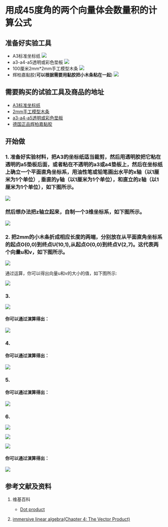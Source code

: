# 用成45度角的两个向量体会数量积的计算公式

## 准备好实验工具

- A3标准坐标纸
![](/images/线性代数/用成45度角的两个向量体会数量积的计算公式/A3标准坐标纸.jpg)
- a3-a4-a5透明或彩色垫板
![](/images/线性代数/用成45度角的两个向量体会数量积的计算公式/a3-a4-a5透明或彩色垫板.jpg)
- 100厘米2mm*2mm手工模型木条
![](/images/线性代数/用成45度角的两个向量体会数量积的计算公式/2mm手工模型木条.jpg)
- 辉柏嘉黏胶(**可以根据需要用黏胶把小木条粘在一起**)
![](/images/线性代数/用成45度角的两个向量体会数量积的计算公式/辉柏嘉黏胶.jpg)

## 需要购买的试验工具及商品的地址

- [A3标准坐标纸](https://detail.tmall.com/item.htm?id=27142292922&ali_refid=a3_430583_1006:1105863285:N:dZ%20MV6sJ%20YlXqxaoC1QlJw==:77285e2bbcb0cebf9d00068f21bd840f&ali_trackid=1_77285e2bbcb0cebf9d00068f21bd840f&spm=a230r.1.14.1&skuId=3165771512170)
- [2mm手工模型木条](https://item.taobao.com/item.htm?spm=a1z09.2.0.0.7f642e8dJTGJWM&id=543446811425&_u=3c6ncud14e3)
- [a3-a4-a5透明或彩色垫板](https://detail.tmall.com/item.htm?id=572373987578&spm=a1z09.2.0.0.7f642e8dJTGJWM&_u=3c6ncud6913&skuId=3884138486259)
- [德国正品辉柏嘉黏胶](https://detail.tmall.com/item.htm?id=578158176708&spm=a1z09.2.0.0.7f642e8dJTGJWM&_u=3c6ncudc3bc&skuId=3997768894943)

## 开始做

### 1. 准备好实验材料，把A3的坐标纸适当裁剪，然后用透明胶把它粘在透明的a5垫板后面，或者粘在不透明的a3或a4垫板上，然后在坐标纸上确立一个平面直角坐标系，用油性笔或铅笔画出水平的x轴（以1厘米为1个单位）, 垂直的y轴（以1厘米为1个单位），和直立的z轴（以1厘米为1个单位），如下图所示。

![](/images/线性代数/用成45度角的两个向量体会数量积的计算公式/1a1.jpg)

### 然后想办法把z轴立起来，自制一个3维坐标系，如下图所示。

![](/images/线性代数/用成45度角的两个向量体会数量积的计算公式/1a2.jpg)

### 2. 把2mm的小木条折成相应长度的两端，分别放在从平面直角坐标系的起点O(0,0)到终点U(10,1),从起点O(0,0)到终点V(2,7)。这代表两个向量u和v，如下图所示。

![](/images/线性代数/用成45度角的两个向量体会数量积的计算公式/2a1.jpg)

通过运算，你可以得出向量u和v的大小的值，如下图所示:

![](/images/线性代数/用成45度角的两个向量体会数量积的计算公式/2a2.jpg)

### 3.

![](/images/线性代数/用成45度角的两个向量体会数量积的计算公式/3a1.jpg)

#### 你可以通过演算得出：

![](/images/线性代数/用成45度角的两个向量体会数量积的计算公式/3a2.jpg)

### 4.

#### 你可以通过演算得出：

![](/images/线性代数/用成45度角的两个向量体会数量积的计算公式/4a.jpg)

### 5. 


#### 你可以通过演算得出：

![](/images/线性代数/用成45度角的两个向量体会数量积的计算公式/5a.jpg)

### 6. 

![](/images/线性代数/用成45度角的两个向量体会数量积的计算公式/6a1.jpg)

![](/images/线性代数/用成45度角的两个向量体会数量积的计算公式/6a2.jpg)

![](/images/线性代数/用成45度角的两个向量体会数量积的计算公式/6a3.jpg)

#### 你可以通过演算得出：

![](/images/线性代数/用成45度角的两个向量体会数量积的计算公式/6a4.jpg)

## 参考文献及资料

1. 维基百科
	- [Dot product](https://en.wikipedia.org/wiki/Dot_product) 

2. [immersive linear algebra(Chapter 4: The Vector Product)](http://immersivemath.com/ila/ch04_vectorproduct/ch04.html)